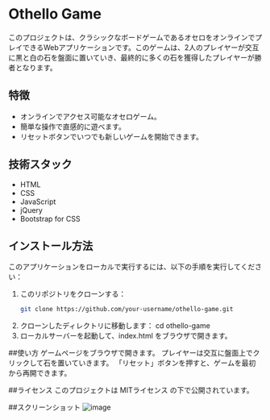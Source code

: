 # Othello Game

このプロジェクトは、クラシックなボードゲームであるオセロをオンラインでプレイできるWebアプリケーションです。このゲームは、2人のプレイヤーが交互に黒と白の石を盤面に置いていき、最終的に多くの石を獲得したプレイヤーが勝者となります。

## 特徴

- オンラインでアクセス可能なオセロゲーム。
- 簡単な操作で直感的に遊べます。
- リセットボタンでいつでも新しいゲームを開始できます。

## 技術スタック

- HTML
- CSS
- JavaScript
- jQuery
- Bootstrap for CSS

## インストール方法

このアプリケーションをローカルで実行するには、以下の手順を実行してください：

1. このリポジトリをクローンする：
   ```bash
   git clone https://github.com/your-username/othello-game.git
2. クローンしたディレクトリに移動します：
   cd othello-game
3. ローカルサーバーを起動して、index.html をブラウザで開きます。
   
##使い方
ゲームページをブラウザで開きます。
プレイヤーは交互に盤面上でクリックして石を置いていきます。
「リセット」ボタンを押すと、ゲームを最初から再開できます。

##ライセンス
このプロジェクトは MITライセンス の下で公開されています。

##スクリーンショット
![image](https://github.com/user-attachments/assets/6a7bdc62-5a04-4376-b732-bf8697409d44)
